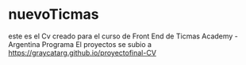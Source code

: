 # nuevoTicmas

este es el Cv creado para el curso de Front End de Ticmas Academy - Argentina Programa 
El proyectos  se subio a 
https://graycatarg.github.io/proyectofinal-CV



